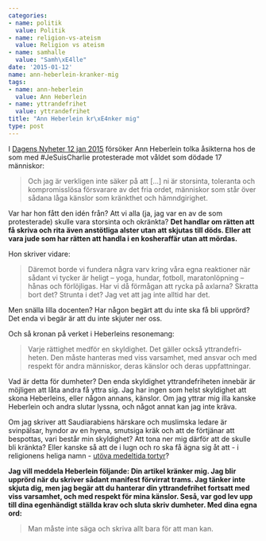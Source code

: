 ```yaml
---
categories:
- name: politik
  value: Politik
- name: religion-vs-ateism
  value: Religion vs ateism
- name: samhalle
  value: "Samh\xE4lle"
date: '2015-01-12'
name: ann-heberlein-kranker-mig
tags:
- name: ann-heberlein
  value: Ann Heberlein
- name: yttrandefrihet
  value: yttrandefrihet
title: "Ann Heberlein kr\xE4nker mig"
type: post
---
```

I [Dagens Nyheter 12 jan 2015](http://www.dn.se/kultur-noje/kulturdebatt/ann-heberlein-det-ar-knappast-bara-troende-som-ar-lattkrankta/) försöker Ann Heberlein tolka åsikterna hos de som med #JeSuisCharlie protesterade mot våldet som dödade 17 människor:

> Och jag är verkligen inte säker på att [...] ni är storsinta, toleranta och kompromisslösa försvarare av det fria ordet, människor som står över sådana låga känslor som kränkthet och hämndgirighet.

Var har hon fått den idén från? Att vi alla (ja, jag var en av de som protesterade) skulle vara storsinta och okränkta? **Det handlar om rätten att få skriva och rita även anstötliga alster utan att skjutas till döds. Eller att vara jude som har rätten att handla i en kosheraffär utan att mördas.**



Hon skriver vidare:

> Däremot borde vi fundera några varv kring våra egna reaktioner när sådant vi tycker är heligt – yoga, hundar, fotboll, maratonlöpning – hånas och förlöjligas. Har vi då förmågan att rycka på axlarna? Skratta bort det? Strunta i det? Jag vet att jag inte alltid har det.

Men snälla lilla docenten? Har någon begärt att du inte ska få bli upprörd? Det enda vi begär är att du inte skjuter ner oss.

Och så kronan på verket i Heberleins resonemang:

> Varje rättighet medför en skyldighet. Det gäller också yttrandefri­heten. Den måste hanteras med viss varsamhet, med ansvar och med respekt för andra människor, deras känslor och deras uppfattningar.

Vad är detta för dumheter? Den enda skyldighet yttrandefriheten innebär är möjligen att låta andra få yttra sig. Jag har ingen som helst skyldighet att skona Heberleins, eller någon annans, känslor. Om jag yttrar mig illa kanske Heberlein och andra slutar lyssna, och något annat kan jag inte kräva.

Om jag skriver att Saudiarabiens härskare och muslimska ledare är svinpälsar, hyndor av en hyena, smutsiga kräk och att de förtjänar att bespottas, vari består min skyldighet? Att tona ner mig därför att de skulle bli kränkta? Eller kanske så att de i lugn och ro ska få ägna sig åt att - i religionens heliga namn - [utöva medeltida tortyr](http://www.dn.se/nyheter/varlden/spostraff-for-bloggare-i-saudiarabien/)?

**Jag vill meddela Heberlein följande: Din artikel kränker mig. Jag blir upprörd när du skriver sådant manifest förvirrat trams. Jag tänker inte skjuta dig, men jag begär att du hanterar din yttrandefrihet fortsatt med viss varsamhet, och med respekt för mina känslor. Seså, var god lev upp till dina egenhändigt ställda krav och sluta skriv dumheter. Med dina egna ord:**

> Man måste inte säga och skriva allt bara för att man kan.

